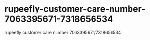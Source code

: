 # rupeefly-customer-care-number-7063395671-7318656534
rupeefly customer care number 7063395671/7318656534
